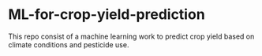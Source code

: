 # ML-for-crop-yield-prediction
  This repo consist of a machine learning work to predict crop yield based on climate conditions and pesticide use. 
